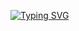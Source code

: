 <a href="https://git.io/typing-svg"><img src="https://readme-typing-svg.herokuapp.com?font=Fira+Code&size=30&pause=1001&color=F70000&center=true&multiline=true&width=435&lines=QA+Engineer" alt="Typing SVG" /></a>

